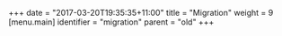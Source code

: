 +++
date = "2017-03-20T19:35:35+11:00"
title = "Migration"
weight = 9
[menu.main]
  identifier = "migration"
  parent = "old"
+++

